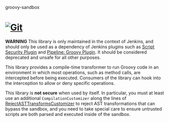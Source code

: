 groovy-sandbox

[![Git](https://app.soluble.cloud/api/v1/public/badges/c9efba37-21ec-47c0-9189-7e47e67ef985.svg?orgId=789439445641)](https://app.soluble.cloud/repos/details/github.com/pasonsystems/groovy-sandbox?orgId=789439445641)  
==============

**WARNING** This library is only maintained in the context of Jenkins, and should only be used as a dependency of Jenkins plugins such as [Script Security Plugin](https://plugins.jenkins.io/script-security) and [Pipeline: Groovy Plugin](https://plugins.jenkins.io/workflow-cps). It should be considered deprecated and unsafe for all other purposes.

This library provides a compile-time transformer to run Groovy code in an environment in which most operations, such as method calls, are intercepted before being executed. Consumers of the library can hook into the interception to allow or deny specific operations.

This library is **not secure** when used by itself. In particular, you must at least use an additional `CompilationCustomizer` along the lines of [RejectASTTransformsCustomizer](https://github.com/jenkinsci-cert/script-security-plugin/blob/c43e099f2f86425b32b0be492020313644062763/src/main/java/org/jenkinsci/plugins/scriptsecurity/sandbox/groovy/RejectASTTransformsCustomizer.java) to reject AST transformations that can bypass the sandbox, and you need to take special care to ensure untrusted scripts are both parsed and executed inside of the sandbox.

